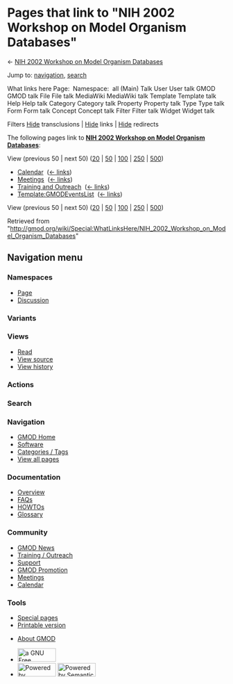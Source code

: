 <div id="mw-page-base" class="noprint">

</div>

<div id="mw-head-base" class="noprint">

</div>

<div id="content" class="mw-body" role="main">

<span id="top"></span>

<div id="mw-js-message" style="display:none;">

</div>



# <span dir="auto">Pages that link to "NIH 2002 Workshop on Model Organism Databases"</span>

<div id="bodyContent">

<div id="contentSub">

← [NIH 2002 Workshop on Model Organism
Databases](/wiki/NIH_2002_Workshop_on_Model_Organism_Databases "NIH 2002 Workshop on Model Organism Databases")

</div>

<div id="jump-to-nav" class="mw-jump">

Jump to: [navigation](#mw-navigation), [search](#p-search)

</div>

<div id="mw-content-text">

What links here Page:  Namespace:  all (Main) Talk User User talk GMOD
GMOD talk File File talk MediaWiki MediaWiki talk Template Template talk
Help Help talk Category Category talk Property Property talk Type Type
talk Form Form talk Concept Concept talk Filter Filter talk Widget
Widget talk

Filters
[Hide](/mediawiki/index.php?title=Special:WhatLinksHere/NIH_2002_Workshop_on_Model_Organism_Databases&hidetrans=1 "Special:WhatLinksHere/NIH 2002 Workshop on Model Organism Databases")
transclusions \|
[Hide](/mediawiki/index.php?title=Special:WhatLinksHere/NIH_2002_Workshop_on_Model_Organism_Databases&hidelinks=1 "Special:WhatLinksHere/NIH 2002 Workshop on Model Organism Databases")
links \|
[Hide](/mediawiki/index.php?title=Special:WhatLinksHere/NIH_2002_Workshop_on_Model_Organism_Databases&hideredirs=1 "Special:WhatLinksHere/NIH 2002 Workshop on Model Organism Databases")
redirects

The following pages link to **[NIH 2002 Workshop on Model Organism
Databases](/wiki/NIH_2002_Workshop_on_Model_Organism_Databases "NIH 2002 Workshop on Model Organism Databases")**:

View (previous 50 \| next 50)
([20](/mediawiki/index.php?title=Special:WhatLinksHere/NIH_2002_Workshop_on_Model_Organism_Databases&limit=20 "Special:WhatLinksHere/NIH 2002 Workshop on Model Organism Databases")
\|
[50](/mediawiki/index.php?title=Special:WhatLinksHere/NIH_2002_Workshop_on_Model_Organism_Databases&limit=50 "Special:WhatLinksHere/NIH 2002 Workshop on Model Organism Databases")
\|
[100](/mediawiki/index.php?title=Special:WhatLinksHere/NIH_2002_Workshop_on_Model_Organism_Databases&limit=100 "Special:WhatLinksHere/NIH 2002 Workshop on Model Organism Databases")
\|
[250](/mediawiki/index.php?title=Special:WhatLinksHere/NIH_2002_Workshop_on_Model_Organism_Databases&limit=250 "Special:WhatLinksHere/NIH 2002 Workshop on Model Organism Databases")
\|
[500](/mediawiki/index.php?title=Special:WhatLinksHere/NIH_2002_Workshop_on_Model_Organism_Databases&limit=500 "Special:WhatLinksHere/NIH 2002 Workshop on Model Organism Databases"))

- [Calendar](/wiki/Calendar "Calendar") ‎
  <span class="mw-whatlinkshere-tools">([←
  links](/mediawiki/index.php?title=Special:WhatLinksHere&target=Calendar "Special:WhatLinksHere"))</span>
- [Meetings](/wiki/Meetings "Meetings") ‎
  <span class="mw-whatlinkshere-tools">([←
  links](/mediawiki/index.php?title=Special:WhatLinksHere&target=Meetings "Special:WhatLinksHere"))</span>
- [Training and
  Outreach](/wiki/Training_and_Outreach "Training and Outreach") ‎
  <span class="mw-whatlinkshere-tools">([←
  links](/mediawiki/index.php?title=Special:WhatLinksHere&target=Training+and+Outreach "Special:WhatLinksHere"))</span>
- [Template:GMODEventsList](/wiki/Template:GMODEventsList "Template:GMODEventsList")
  ‎ <span class="mw-whatlinkshere-tools">([←
  links](/mediawiki/index.php?title=Special:WhatLinksHere&target=Template%3AGMODEventsList "Special:WhatLinksHere"))</span>

View (previous 50 \| next 50)
([20](/mediawiki/index.php?title=Special:WhatLinksHere/NIH_2002_Workshop_on_Model_Organism_Databases&limit=20 "Special:WhatLinksHere/NIH 2002 Workshop on Model Organism Databases")
\|
[50](/mediawiki/index.php?title=Special:WhatLinksHere/NIH_2002_Workshop_on_Model_Organism_Databases&limit=50 "Special:WhatLinksHere/NIH 2002 Workshop on Model Organism Databases")
\|
[100](/mediawiki/index.php?title=Special:WhatLinksHere/NIH_2002_Workshop_on_Model_Organism_Databases&limit=100 "Special:WhatLinksHere/NIH 2002 Workshop on Model Organism Databases")
\|
[250](/mediawiki/index.php?title=Special:WhatLinksHere/NIH_2002_Workshop_on_Model_Organism_Databases&limit=250 "Special:WhatLinksHere/NIH 2002 Workshop on Model Organism Databases")
\|
[500](/mediawiki/index.php?title=Special:WhatLinksHere/NIH_2002_Workshop_on_Model_Organism_Databases&limit=500 "Special:WhatLinksHere/NIH 2002 Workshop on Model Organism Databases"))

</div>

<div class="printfooter">

Retrieved from
"<http://gmod.org/wiki/Special:WhatLinksHere/NIH_2002_Workshop_on_Model_Organism_Databases>"

</div>

<div id="catlinks" class="catlinks catlinks-allhidden">

</div>

<div class="visualClear">

</div>

</div>

</div>

<div id="mw-navigation">

## Navigation menu

<div id="mw-head">



<div id="left-navigation">

<div id="p-namespaces" class="vectorTabs" role="navigation"
aria-labelledby="p-namespaces-label">

### Namespaces

- <span id="ca-nstab-main"><a href="/wiki/NIH_2002_Workshop_on_Model_Organism_Databases"
  accesskey="c" title="View the content page [c]">Page</a></span>
- <span id="ca-talk"><a
  href="/mediawiki/index.php?title=Talk:NIH_2002_Workshop_on_Model_Organism_Databases&amp;action=edit&amp;redlink=1"
  accesskey="t"
  title="Discussion about the content page [t]">Discussion</a></span>

</div>

<div id="p-variants" class="vectorMenu emptyPortlet" role="navigation"
aria-labelledby="p-variants-label">

### 

### Variants[](#)

<div class="menu">

</div>

</div>

</div>

<div id="right-navigation">

<div id="p-views" class="vectorTabs" role="navigation"
aria-labelledby="p-views-label">

### Views

- <span id="ca-view">[Read](/wiki/NIH_2002_Workshop_on_Model_Organism_Databases)</span>
- <span id="ca-viewsource"><a
  href="/mediawiki/index.php?title=NIH_2002_Workshop_on_Model_Organism_Databases&amp;action=edit"
  accesskey="e" title="This page is protected.
  You can view its source [e]">View source</a></span>
- <span id="ca-history"><a
  href="/mediawiki/index.php?title=NIH_2002_Workshop_on_Model_Organism_Databases&amp;action=history"
  accesskey="h" title="Past revisions of this page [h]">View history</a></span>

</div>

<div id="p-cactions" class="vectorMenu emptyPortlet" role="navigation"
aria-labelledby="p-cactions-label">

### Actions[](#)

<div class="menu">

</div>

</div>

<div id="p-search" role="search">

### Search

<div id="simpleSearch">

</div>

</div>

</div>

</div>

<div id="mw-panel">

<div id="p-logo" role="banner">

<a href="/wiki/Main_Page"
style="background-image: url(http://gmod.org/images/GMOD-cogs.png);"
title="Visit the main page"></a>

</div>

<div id="p-Navigation" class="portal" role="navigation"
aria-labelledby="p-Navigation-label">

### Navigation

<div class="body">

- <span id="n-GMOD-Home">[GMOD Home](/wiki/Main_Page)</span>
- <span id="n-Software">[Software](/wiki/GMOD_Components)</span>
- <span id="n-Categories-.2F-Tags">[Categories /
  Tags](/wiki/Categories)</span>
- <span id="n-View-all-pages">[View all
  pages](/wiki/Special:AllPages)</span>

</div>

</div>

<div id="p-Documentation" class="portal" role="navigation"
aria-labelledby="p-Documentation-label">

### Documentation

<div class="body">

- <span id="n-Overview">[Overview](/wiki/Overview)</span>
- <span id="n-FAQs">[FAQs](/wiki/Category:FAQ)</span>
- <span id="n-HOWTOs">[HOWTOs](/wiki/Category:HOWTO)</span>
- <span id="n-Glossary">[Glossary](/wiki/Glossary)</span>

</div>

</div>

<div id="p-Community" class="portal" role="navigation"
aria-labelledby="p-Community-label">

### Community

<div class="body">

- <span id="n-GMOD-News">[GMOD News](/wiki/GMOD_News)</span>
- <span id="n-Training-.2F-Outreach">[Training /
  Outreach](/wiki/Training_and_Outreach)</span>
- <span id="n-Support">[Support](/wiki/Support)</span>
- <span id="n-GMOD-Promotion">[GMOD
  Promotion](/wiki/GMOD_Promotion)</span>
- <span id="n-Meetings">[Meetings](/wiki/Meetings)</span>
- <span id="n-Calendar">[Calendar](/wiki/Calendar)</span>

</div>

</div>

<div id="p-tb" class="portal" role="navigation"
aria-labelledby="p-tb-label">

### Tools

<div class="body">

- <span id="t-specialpages"><a href="/wiki/Special:SpecialPages" accesskey="q"
  title="A list of all special pages [q]">Special pages</a></span>
- <span id="t-print"><a
  href="/mediawiki/index.php?title=Special:WhatLinksHere/NIH_2002_Workshop_on_Model_Organism_Databases&amp;printable=yes"
  rel="alternate" accesskey="p"
  title="Printable version of this page [p]">Printable version</a></span>

</div>

</div>

</div>

</div>

<div id="footer" role="contentinfo">

- <span id="footer-places-about">[About
  GMOD](/wiki/GMOD:About "GMOD:About")</span>

<!-- -->

- <span id="footer-copyrightico">[<img src="http://www.gnu.org/graphics/gfdl-logo-small.png" width="88"
  height="31" alt="a GNU Free Documentation License" />](http://www.gnu.org/licenses/fdl-1.3.html)</span>
- <span id="footer-poweredbyico">[<img src="/mediawiki/skins/common/images/poweredby_mediawiki_88x31.png"
  width="88" height="31" alt="Powered by MediaWiki" />](//www.mediawiki.org/)
  [<img
  src="/mediawiki/extensions/SemanticMediaWiki/includes/../resources/images/smw_button.png"
  width="88" height="31" alt="Powered by Semantic MediaWiki" />](https://www.semantic-mediawiki.org/wiki/Semantic_MediaWiki)</span>

<div style="clear:both">

</div>

</div>
